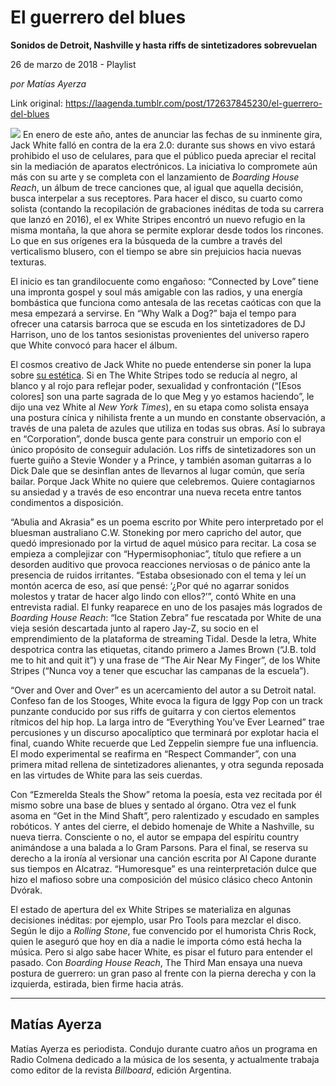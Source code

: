 # El guerrero del blues

**Sonidos de Detroit, Nashville y hasta riffs de sintetizadores sobrevuelan**

26 de marzo de 2018 - Playlist

_por Matías Ayerza_

Link original: https://laagenda.tumblr.com/post/172637845230/el-guerrero-del-blues

![](https://64.media.tumblr.com/19c2a75bbf50efdad8bbc1a54d056028/tumblr_inline_pjzp2h4oVh1t6q87u_500.jpg)
En enero de este año, antes de anunciar las fechas de su inminente gira, Jack White falló en contra de la era 2.0: durante sus shows en vivo estará prohibido el uso de celulares, para que el público pueda apreciar el recital sin la mediación de aparatos electrónicos. La iniciativa lo compromete aún más con su arte y se completa con el lanzamiento de *Boarding House Reach*, un álbum de trece canciones que, al igual que aquella decisión, busca interpelar a sus receptores. Para hacer el disco, su cuarto como solista (contando la recopilación de grabaciones inéditas de toda su carrera que lanzó en 2016), el ex White Stripes encontró un nuevo refugio en la misma montaña, la que ahora se permite explorar desde todos los rincones. Lo que en sus orígenes era la búsqueda de la cumbre a través del verticalismo blusero, con el tiempo se abre sin prejuicios hacia nuevas texturas. 

El inicio es tan grandilocuente como engañoso: “Connected by Love” tiene una impronta gospel y soul más amigable con las radios, y una energía bombástica que funciona como antesala de las recetas caóticas con que la mesa empezará a servirse. En “Why Walk a Dog?” baja el tempo para ofrecer una catarsis barroca que se escuda en los sintetizadores de DJ Harrison, uno de los tantos sesionistas provenientes del universo rapero que White convocó para hacer el álbum. 

El cosmos creativo de Jack White no puede entenderse sin poner la lupa sobre [su estética](https://www.youtube.com/watch?v=EWQukUW5tQc&feature=youtu.be). Si en The White Stripes todo se reducía al negro, al blanco y al rojo para reflejar poder, sexualidad y confrontación (“[Esos colores] son una parte sagrada de lo que Meg y yo estamos haciendo”, le dijo una vez White al *New York Times*), en su etapa como solista ensaya una postura cínica y nihilista frente a un mundo en constante observación, a través de una paleta de azules que utiliza en todas sus obras. Así lo subraya en “Corporation”, donde busca gente para construir un emporio con el único propósito de conseguir adulación. Los riffs de sintetizadores son un fuerte guiño a Stevie Wonder y a Prince, y también asoman guitarras a lo Dick Dale que se desinflan antes de llevarnos al lugar común, que sería bailar. Porque Jack White no quiere que celebremos. Quiere contagiarnos su ansiedad y a través de eso encontrar una nueva receta entre tantos condimentos a disposición. 

 “Abulia and Akrasia” es un poema escrito por White pero interpretado por el bluesman australiano C.W. Stoneking por mero capricho del autor, que quedó impresionado por la virtud de aquel músico para recitar. La cosa se empieza a complejizar con “Hypermisophoniac”, título que refiere a un desorden auditivo que provoca reacciones nerviosas o de pánico ante la presencia de ruidos irritantes. “Estaba obsesionado con el tema y leí un montón acerca de eso, así que pensé: ‘¿Por qué no agarrar sonidos molestos y tratar de hacer algo lindo con ellos?’”, contó White en una entrevista radial. El funky reaparece en uno de los pasajes más logrados de *Boarding House Reach*: “Ice Station Zebra” fue rescatada por White de una vieja sesión descartada junto al rapero Jay-Z, su socio en el emprendimiento de la plataforma de streaming Tidal. Desde la letra, White despotrica contra las etiquetas, citando primero a James Brown (“J.B. told me to hit and quit it”) y una frase de “The Air Near My Finger”, de los White Stripes (“Nunca voy a tener que escuchar las campanas de la escuela”). 

 “Over and Over and Over” es un acercamiento del autor a su Detroit natal. Confeso fan de los Stooges, White evoca la figura de Iggy Pop con un track punzante conducido por sus riffs de guitarra y con ciertos elementos rítmicos del hip hop. La larga intro de “Everything You’ve Ever Learned” trae percusiones y un discurso apocalíptico que terminará por explotar hacia el final, cuando White recuerde que Led Zeppelin siempre fue una influencia. El modo experimental se reafirma en “Respect Commander”, con una primera mitad rellena de sintetizadores alienantes, y otra segunda reposada en las virtudes de White para las seis cuerdas. 

Con “Ezmerelda Steals the Show” retoma la poesía, esta vez recitada por él mismo sobre una base de blues y sentado al órgano. Otra vez el funk asoma en “Get in the Mind Shaft”, pero ralentizado y escudado en samples robóticos. Y antes del cierre, el debido homenaje de White a Nashville, su nueva tierra. Consciente o no, el autor se empapa del espíritu country animándose a una balada a lo Gram Parsons. Para el final, se reserva su derecho a la ironía al versionar una canción escrita por Al Capone durante sus tiempos en Alcatraz. “Humoresque” es una reinterpretación dulce que hizo el mafioso sobre una composición del músico clásico checo Antonin Dvórak. 

El estado de apertura del ex White Stripes se materializa en algunas decisiones inéditas: por ejemplo, usar Pro Tools para mezclar el disco. Según le dijo a *Rolling Stone*, fue convencido por el humorista Chris Rock, quien le aseguró que hoy en día a nadie le importa cómo está hecha la música. Pero si algo sabe hacer White, es pisar el futuro para entender el pasado. Con *Boarding House Reach*, The Third Man ensaya una nueva postura de guerrero: un gran paso al frente con la pierna derecha y con la izquierda, estirada, bien firme hacia atrás. 

  




---

 Matías Ayerza
--------------

 Matías Ayerza es periodista. Condujo durante cuatro años un programa en Radio Colmena dedicado a la música de los sesenta, y actualmente trabaja como editor de la revista *Billboard*, edición Argentina.

